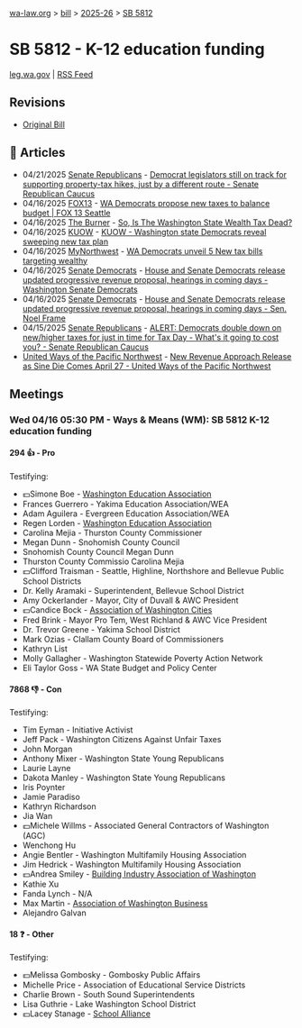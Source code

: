 [wa-law.org](/) > [bill](/bill/) > [2025-26](/bill/2025-26/) > [SB 5812](/bill/2025-26/sb/5812/)

# SB 5812 - K-12 education funding
[leg.wa.gov](https://app.leg.wa.gov/billsummary?BillNumber=5812&Year=2025&Initiative=false) | [RSS Feed](./rss.xml)

## Revisions
* [Original Bill](1/)

## 📰 Articles
* 04/21/2025 [Senate Republicans](/org/senate_republicans/) - [Democrat legislators still on track for supporting property-tax hikes, just by a different route - Senate Republican Caucus](https://src.wastateleg.org/blog/democrat-legislators-still-track-supporting-property-tax-hikes-just-different-route/#:~:text=Senate%20Bill%205812)
* 04/16/2025 [FOX13](/org/fox13/) - [WA Democrats propose new taxes to balance budget | FOX 13 Seattle](https://www.fox13seattle.com/news/wa-democrats-propose-new-taxes#:~:text=Senate%20Bill%205812)
* 04/16/2025 [The Burner](/org/the_burner/) - [So, Is The Washington State Wealth Tax Dead?](https://www.theburnerseattle.com/post/the-wealth-tax-is-seemingly-dead#:~:text=3%)
* 04/16/2025 [KUOW](/org/kuow/) - [KUOW - Washington state Democrats reveal sweeping new tax plan](https://www.kuow.org/stories/democrats-in-washington-legislature-reveal-sweeping-new-tax-plan#:~:text=greater%20property%20tax%20collections)
* 04/16/2025 [MyNorthwest](/org/mynorthwest/) - [WA Democrats unveil 5 New tax bills targeting wealthy](https://mynorthwest.com/mynorthwest-politics/democrats-tax-bills/4076327#:~:text=Senate%20Bill%205812)
* 04/16/2025 [Senate Democrats](/org/senate_democrats/) - [House and Senate Democrats release updated progressive revenue proposal, hearings in coming days - Washington Senate Democrats](https://senatedemocrats.wa.gov/blog/2025/04/15/house-and-senate-democrats-release-updated-progressive-revenue-proposal-hearings-in-coming-days/#:~:text=SB%205812)
* 04/16/2025 [Senate Democrats](/org/senate_democrats/) - [House and Senate Democrats release updated progressive revenue proposal, hearings in coming days - Sen. Noel Frame](https://senatedemocrats.wa.gov/frame/2025/04/15/house-and-senate-democrats-release-updated-progressive-revenue-proposal-hearings-in-coming-days/#:~:text=SB%205812)
* 04/15/2025 [Senate Republicans](/org/senate_republicans/) - [ALERT: Democrats double down on new/higher taxes for just in time for Tax Day - What's it going to cost you? - Senate Republican Caucus](https://src.wastateleg.org/blog/alert-democrats-double-new-higher-taxes-just-time-tax-day-whats-going-cost/#:~:text=(Senate%20Bill%205812):)
* [United Ways of the Pacific Northwest](/org/united_ways_of_the_pacific_northwest/) - [New Revenue Approach Release as Sine Die Comes April 27 - United Ways of the Pacific Northwest](https://www.uwpnw.org/legupdate04212025#:~:text=SB%205812)

## Meetings
### Wed 04/16 05:30 PM - Ways & Means (WM): SB 5812 K-12 education funding
#### 294 👍 - Pro
Testifying:
* 💵Simone Boe - [Washington Education Association](/org/washington_education_association/)
* Frances Guerrero - Yakima Education Association/WEA
* Adam Aguilera - Evergreen Education Association/WEA
* Regen Lorden - [Washington Education Association](/org/washington_education_association/)
* Carolina Mejia - Thurston County Commissioner
* Megan Dunn - Snohomish County Council
* Snohomish County Council Megan Dunn
* Thurston County Commissio Carolina Mejia
* 💵Clifford Traisman - Seattle, Highline, Northshore and Bellevue Public School Districts
* Dr. Kelly Aramaki - Superintendent, Bellevue School District
* Amy Ockerlander - Mayor, City of Duvall & AWC President
* 💵Candice Bock - [Association of Washington Cities](/org/association_of_washington_cities/)
* Fred Brink - Mayor Pro Tem, West Richland & AWC Vice President
* Dr. Trevor Greene - Yakima School District
* Mark Ozias - Clallam County Board of Commissioners
* Kathryn List
* Molly Gallagher - Washington Statewide Poverty Action Network
* Eli Taylor Goss - WA State Budget and Policy Center

#### 7868 👎 - Con
Testifying:
* Tim Eyman - Initiative Activist
* Jeff Pack - Washington Citizens Against Unfair Taxes
* John Morgan
* Anthony Mixer - Washington State Young Republicans
* Laurie Layne
* Dakota Manley - Washington State Young Republicans
* Iris Poynter
* Jamie Paradiso
* Kathryn Richardson
* Jia Wan
* 💵Michele Willms - Associated General Contractors of Washington (AGC)
* Wenchong Hu
* Angie Bentler - Washington Multifamily Housing Association
* Jim Hedrick - Washington Multifamily Housing Association
* 💵Andrea Smiley - [Building Industry Association of Washington](/org/building_industry_association_of_washington/)
* Kathie Xu
* Fanda Lynch - N/A
* Max Martin - [Association of Washington Business](/org/association_of_washington_business/)
* Alejandro Galvan

#### 18 ❓ - Other
Testifying:
* 💵Melissa Gombosky - Gombosky Public Affairs
* Michelle Price - Association of Educational Service Districts
* Charlie Brown - South Sound Superintendents
* Lisa Guthrie - Lake Washington School District
* 💵Lacey Stanage - [School Alliance](/org/school_alliance/)
